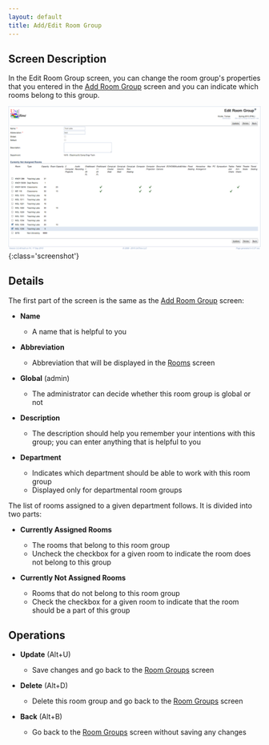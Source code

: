 ```yaml
---
layout: default
title: Add/Edit Room Group
---
```



## Screen Description

In the Edit Room Group screen, you can change the room group's properties that you entered in the [Add Room Group](add-room-group) screen and you can indicate which rooms belong to this group.

![Edit Room Group](images/edit-room-group-1.png){:class='screenshot'}

## Details

The first part of the screen is the same as the [Add Room Group](add-room-group) screen:

* **Name**
	* A name that is helpful to you

* **Abbreviation**
	* Abbreviation that will be displayed in the [Rooms](rooms) screen

* **Global** (admin)
	* The administrator can decide whether this room group is global or not

* **Description**
	* The description should help you remember your intentions with this group; you can enter anything that is helpful to you

* **Department**
	* Indicates which department should be able to work with this room group
	* Displayed only for departmental room groups

The list of rooms assigned to a given department follows. It is divided into two parts:

* **Currently Assigned Rooms**
	* The rooms that belong to this room group
	* Uncheck the checkbox for a given room to indicate the room does not belong to this group

* **Currently Not Assigned Rooms**
	* Rooms that do not belong to this room group
	* Check the checkbox for a given room to indicate that the room should be a part of this group

## Operations

* **Update** (Alt+U)
	* Save changes and go back to the [Room Groups](room-groups) screen

* **Delete** (Alt+D)
	* Delete this room group and go back to the [Room Groups](room-groups) screen

* **Back** (Alt+B)
	* Go back to the [Room Groups](room-groups) screen without saving any changes

